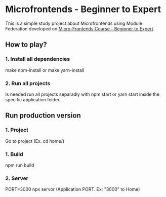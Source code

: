 # Microfrontends - Beginner to Expert

This is a simple study project about Microfrontends using Module Federation developed on [Micro-Frontends Course - Beginner to Expert](https://www.youtube.com/watch?v=lKKsjpH09dU).

## How to play?

### 1. Install all dependencies

make npm-install or make yarn-install

### 2. Run all projects

Is needed run all projects separadly with npm start or yarn start inside the specific application folder.

## Run production version

### 1. Project
Go to project (Ex. cd home/)

### 1. Build
npm run build 

### 2. Server
PORT=3000 npx servor (Application PORT. Ex: "3000" to Home)